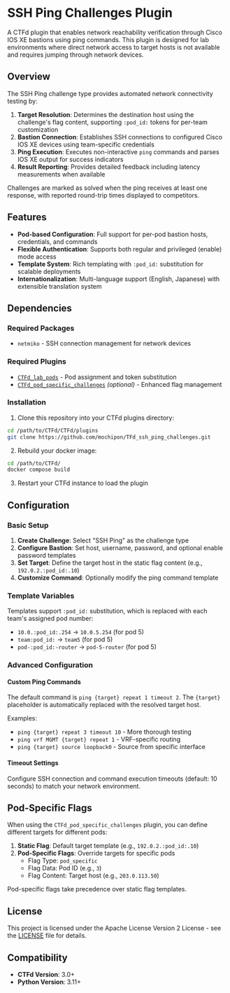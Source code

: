 # SSH Ping Challenges Plugin

A CTFd plugin that enables network reachability verification through Cisco IOS XE bastions using ping commands. This plugin is designed for lab environments where direct network access to target hosts is not available and requires jumping through network devices.

## Overview

The SSH Ping challenge type provides automated network connectivity testing by:

1. **Target Resolution**: Determines the destination host using the challenge's flag content, supporting `:pod_id:` tokens for per-team customization
2. **Bastion Connection**: Establishes SSH connections to configured Cisco IOS XE devices using team-specific credentials
3. **Ping Execution**: Executes non-interactive `ping` commands and parses IOS XE output for success indicators
4. **Result Reporting**: Provides detailed feedback including latency measurements when available

Challenges are marked as solved when the ping receives at least one response, with reported round-trip times displayed to competitors.

## Features

- **Pod-based Configuration**: Full support for per-pod bastion hosts, credentials, and commands
- **Flexible Authentication**: Supports both regular and privileged (enable) mode access
- **Template System**: Rich templating with `:pod_id:` substitution for scalable deployments
- **Internationalization**: Multi-language support (English, Japanese) with extensible translation system

## Dependencies

### Required Packages
- `netmiko` - SSH connection management for network devices

### Required Plugins
- [`CTFd_lab_pods`](https://github.com/mochipon/CTFd_lab_pods) - Pod assignment and token substitution
- [`CTFd_pod_specific_challenges`](https://github.com/mochipon/CTFd_pod_specific_challenges) *(optional)* - Enhanced flag management

### Installation

1. Clone this repository into your CTFd plugins directory:
```bash
cd /path/to/CTFd/CTFd/plugins
git clone https://github.com/mochipon/TFd_ssh_ping_challenges.git
```

2. Rebuild your docker image:
```bash
cd /path/to/CTFd/
docker compose build
```

3. Restart your CTFd instance to load the plugin

## Configuration

### Basic Setup

1. **Create Challenge**: Select "SSH Ping" as the challenge type
2. **Configure Bastion**: Set host, username, password, and optional enable password templates
3. **Set Target**: Define the target host in the static flag content (e.g., `192.0.2.:pod_id:.10`)
4. **Customize Command**: Optionally modify the ping command template

### Template Variables

Templates support `:pod_id:` substitution, which is replaced with each team's assigned pod number:

- `10.0.:pod_id:.254` → `10.0.5.254` (for pod 5)
- `team:pod_id:` → `team5` (for pod 5)
- `pod-:pod_id:-router` → `pod-5-router` (for pod 5)

### Advanced Configuration

#### Custom Ping Commands
The default command is `ping {target} repeat 1 timeout 2`. The `{target}` placeholder is automatically replaced with the resolved target host.

Examples:
- `ping {target} repeat 3 timeout 10` - More thorough testing
- `ping vrf MGMT {target} repeat 1` - VRF-specific routing
- `ping {target} source loopback0` - Source from specific interface

#### Timeout Settings
Configure SSH connection and command execution timeouts (default: 10 seconds) to match your network environment.

## Pod-Specific Flags

When using the `CTFd_pod_specific_challenges` plugin, you can define different targets for different pods:

1. **Static Flag**: Default target template (e.g., `192.0.2.:pod_id:.10`)
2. **Pod-Specific Flags**: Override targets for specific pods
   - Flag Type: `pod_specific`
   - Flag Data: Pod ID (e.g., `3`)
   - Flag Content: Target host (e.g., `203.0.113.50`)

Pod-specific flags take precedence over static flag templates.

## License

This project is licensed under the Apache License Version 2 License - see the [LICENSE](LICENSE) file for details.

## Compatibility

- **CTFd Version**: 3.0+
- **Python Version**: 3.11+
